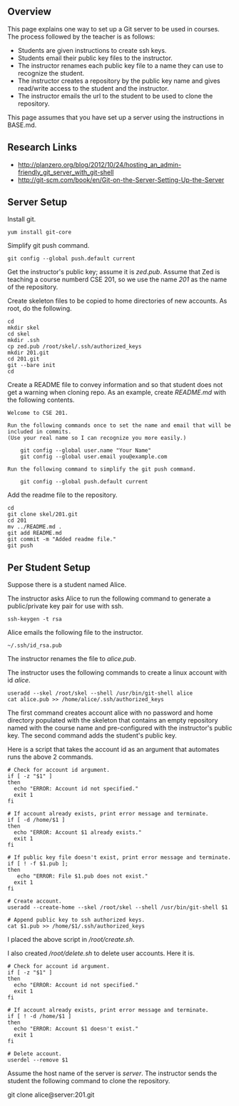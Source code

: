 ## Overview

This page explains one way to set up a Git server to be used in courses.
The process followed by the teacher is as follows:

- Students are given instructions to create ssh keys.  
- Students email their public key files to the instructor.
- The instructor renames each public key file to a name they can use to recognize the student.
- The instructor creates a repository by the public key name and gives read/write access to the student and the instructor.
- The instructor emails the url to the student to be used to clone the repository.

This page assumes that you have set up a server using the instructions in BASE.md.

## Research Links

- http://planzero.org/blog/2012/10/24/hosting_an_admin-friendly_git_server_with_git-shell
- http://git-scm.com/book/en/Git-on-the-Server-Setting-Up-the-Server

## Server Setup

Install git.

    yum install git-core

Simplify git push command.

    git config --global push.default current

Get the instructor's public key; assume it is _zed.pub_.
Assume that Zed is teaching a course numberd CSE 201,
so we use the name _201_ as the name of the repository.

Create skeleton files to be copied to home directories of new accounts.
As root, do the following.

    cd
    mkdir skel
    cd skel
    mkdir .ssh
    cp zed.pub /root/skel/.ssh/authorized_keys
    mkdir 201.git
    cd 201.git
    git --bare init
    cd

Create a README file to convey information and so that student does not get a warning when cloning repo.
As an example, create _README.md_ with the following contents.

````
Welcome to CSE 201.

Run the following commands once to set the name and email that will be included in commits.
(Use your real name so I can recognize you more easily.)

    git config --global user.name "Your Name"
    git config --global user.email you@example.com

Run the following command to simplify the git push command.

    git config --global push.default current 
````

Add the readme file to the repository.

````
cd
git clone skel/201.git
cd 201
mv ../README.md .
git add README.md
git commit -m "Added readme file."
git push 
````

## Per Student Setup

Suppose there is a student named Alice. 

The instructor asks Alice to run the following command to generate 
a public/private key pair for use with ssh.

    ssh-keygen -t rsa

Alice emails the following file to the instructor.

    ~/.ssh/id_rsa.pub

The instructor renames the file to _alice.pub_.

The instructor uses the following commands to create a linux account with id _alice_.

    useradd --skel /root/skel --shell /usr/bin/git-shell alice
    cat alice.pub >> /home/alice/.ssh/authorized_keys

The first command creates account alice with no password and home directory populated with the
skeleton that contains an empty repository named with the course name and pre-configured
with the instructor's public key.
The second command adds the student's public key.

Here is a script that takes the account id as an argument that automates runs the above 2 commands.

````
# Check for account id argument.
if [ -z "$1" ]
then
  echo "ERROR: Account id not specified."
  exit 1
fi

# If account already exists, print error message and terminate.
if [ -d /home/$1 ]
then
  echo "ERROR: Account $1 already exists."
  exit 1
fi

# If public key file doesn't exist, print error message and terminate.
if [ ! -f $1.pub ];
then
   echo "ERROR: File $1.pub does not exist."
  exit 1
fi

# Create account.
useradd --create-home --skel /root/skel --shell /usr/bin/git-shell $1

# Append public key to ssh authorized keys.
cat $1.pub >> /home/$1/.ssh/authorized_keys
````

I placed the above script in _/root/create.sh_.

I also created _/root/delete.sh_ to delete user accounts.  Here it is.

````
# Check for account id argument.
if [ -z "$1" ]
then
  echo "ERROR: Account id not specified."
  exit 1
fi

# If account already exists, print error message and terminate.
if [ ! -d /home/$1 ]
then
  echo "ERROR: Account $1 doesn't exist."
  exit 1
fi

# Delete account.
userdel --remove $1
````

Assume the host name of the server is _server_.
The instructor sends the student the following command to clone the repository.

   git clone alice@server:201.git

